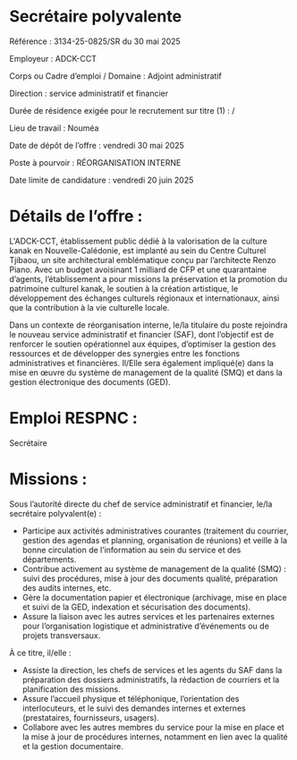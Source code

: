 # Secrétaire polyvalente

Référence : 3134-25-0825/SR du 30 mai 2025

Employeur : ADCK-CCT

Corps ou Cadre d’emploi / Domaine : Adjoint administratif

Direction : service administratif et financier

Durée de résidence exigée pour le recrutement sur titre (1) : /

Lieu de travail : Nouméa

Date de dépôt de l’offre : vendredi 30 mai 2025

Poste à pourvoir : RÉORGANISATION INTERNE

Date limite de candidature : vendredi 20 juin 2025

# Détails de l’offre :

L'ADCK-CCT, établissement public dédié à la valorisation de la culture kanak en Nouvelle-Calédonie, est implanté au sein du Centre Culturel Tjibaou, un site architectural emblématique conçu par l’architecte Renzo Piano. Avec un budget avoisinant 1 milliard de CFP et une quarantaine d’agents, l’établissement a pour missions la préservation et la promotion du patrimoine culturel kanak, le soutien à la création artistique, le développement des échanges culturels régionaux et internationaux, ainsi que la contribution à la vie culturelle locale.

Dans un contexte de réorganisation interne, le/la titulaire du poste rejoindra le nouveau service administratif et financier (SAF), dont l’objectif est de renforcer le soutien opérationnel aux équipes, d’optimiser la gestion des ressources et de développer des synergies entre les fonctions administratives et financières. Il/Elle sera également impliqué(e) dans la mise en œuvre du système de management de la qualité (SMQ) et dans la gestion électronique des documents (GED).

# Emploi RESPNC :

Secrétaire

# Missions :

Sous l’autorité directe du chef de service administratif et financier, le/la secrétaire polyvalent(e) :

- Participe aux activités administratives courantes (traitement du courrier, gestion des agendas et planning, organisation de réunions) et veille à la bonne circulation de l’information au sein du service et des départements.
- Contribue activement au système de management de la qualité (SMQ) : suivi des procédures, mise à jour des documents qualité, préparation des audits internes, etc.
- Gère la documentation papier et électronique (archivage, mise en place et suivi de la GED, indexation et sécurisation des documents).
- Assure la liaison avec les autres services et les partenaires externes pour l’organisation logistique et administrative d’événements ou de projets transversaux.

À ce titre, il/elle :

- Assiste la direction, les chefs de services et les agents du SAF dans la préparation des dossiers administratifs, la rédaction de courriers et la planification des missions.
- Assure l’accueil physique et téléphonique, l’orientation des interlocuteurs, et le suivi des demandes internes et externes (prestataires, fournisseurs, usagers).
- Collabore avec les autres membres du service pour la mise en place et la mise à jour de procédures internes, notamment en lien avec la qualité et la gestion documentaire.